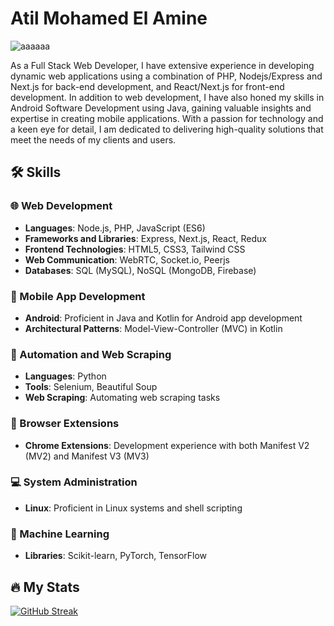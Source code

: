 # Atil Mohamed El Amine
![aaaaaa](https://user-images.githubusercontent.com/86023602/181375619-b9086e1e-46ed-44f1-b23b-b06a42f4a3e1.gif)

As a Full Stack Web Developer, I have extensive experience in developing dynamic web applications using a combination of PHP, Nodejs/Express and Next.js for back-end development, and React/Next.js for front-end development. In addition to web development, I have also honed my skills in Android Software Development using Java, gaining valuable insights and expertise in creating mobile applications. With a passion for technology and a keen eye for detail, I am dedicated to delivering high-quality solutions that meet the needs of my clients and users.

## 🛠️ Skills
### 🌐 Web Development
- **Languages**: Node.js, PHP, JavaScript (ES6)
- **Frameworks and Libraries**: Express, Next.js, React, Redux
- **Frontend Technologies**: HTML5, CSS3, Tailwind CSS
- **Web Communication**: WebRTC, Socket.io, Peerjs
- **Databases**: SQL (MySQL), NoSQL (MongoDB, Firebase)

### 📱 Mobile App Development
- **Android**: Proficient in Java and Kotlin for Android app development
- **Architectural Patterns**: Model-View-Controller (MVC) in Kotlin

### 🤖 Automation and Web Scraping
- **Languages**: Python
- **Tools**: Selenium, Beautiful Soup
- **Web Scraping**: Automating web scraping tasks

### 🚀 Browser Extensions
- **Chrome Extensions**: Development experience with both Manifest V2 (MV2) and Manifest V3 (MV3)

### 💻 System Administration
- **Linux**: Proficient in Linux systems and shell scripting

### 🧠 Machine Learning
- **Libraries**: Scikit-learn, PyTorch, TensorFlow

## 🔥 My Stats

[![GitHub Streak](http://github-readme-streak-stats.herokuapp.com?user=atilmohamine&theme=dark&background=000000)](https://git.io/streak-stats)
